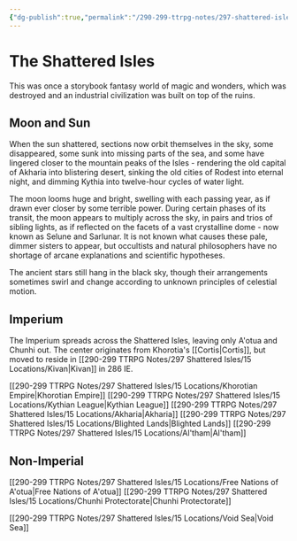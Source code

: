 ```yaml
---
{"dg-publish":true,"permalink":"/290-299-ttrpg-notes/297-shattered-isles/15-locations/si-world/"}
---
```



# The Shattered Isles

This was once a storybook fantasy world of magic and wonders, which was destroyed and an industrial civilization was built on top of the ruins.

## Moon and Sun

When the sun shattered, sections now orbit themselves in the sky, some disappeared, some sunk into missing parts of the sea, and some have lingered closer to the mountain peaks of the Isles - rendering the old capital of Akharia into blistering desert, sinking the old cities of Rodest into eternal night, and dimming Kythia into twelve-hour cycles of water light.

The moon looms huge and bright, swelling with each passing year, as if drawn ever closer by some terrible power. During certain phases of its transit, the moon appears to multiply across the sky, in pairs and trios of sibling lights, as if reflected on the facets of a vast crystalline dome - now known as Selune and Sarlunar. It is not known what causes these pale, dimmer sisters to appear, but occultists and natural philosophers have no shortage of arcane explanations and scientific hypotheses.

The ancient stars still hang in the black sky, though their arrangements sometimes swirl and change according to unknown principles of celestial motion.


## Imperium

The Imperium spreads across the Shattered Isles, leaving only A'otua and Chunhi out.
The center originates from Khorotia's [[Cortis\|Cortis]], but moved to reside in [[290-299 TTRPG Notes/297 Shattered Isles/15 Locations/Kivan\|Kivan]] in 286 IE.

[[290-299 TTRPG Notes/297 Shattered Isles/15 Locations/Khorotian Empire\|Khorotian Empire]]
[[290-299 TTRPG Notes/297 Shattered Isles/15 Locations/Kythian League\|Kythian League]]
[[290-299 TTRPG Notes/297 Shattered Isles/15 Locations/Akharia\|Akharia]]
[[290-299 TTRPG Notes/297 Shattered Isles/15 Locations/Blighted Lands\|Blighted Lands]]
[[290-299 TTRPG Notes/297 Shattered Isles/15 Locations/Al'tham\|Al'tham]]

## Non-Imperial

[[290-299 TTRPG Notes/297 Shattered Isles/15 Locations/Free Nations of A'otua\|Free Nations of A'otua]]
[[290-299 TTRPG Notes/297 Shattered Isles/15 Locations/Chunhi Protectorate\|Chunhi Protectorate]]

[[290-299 TTRPG Notes/297 Shattered Isles/15 Locations/Void Sea\|Void Sea]]

